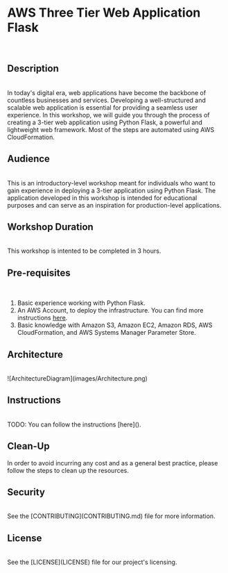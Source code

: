 # AWS Three Tier Web Application Flask
</br>

## Description
</br>
In today's digital era, web applications have become the backbone of countless businesses and services. Developing a well-structured and scalable web application is essential for providing a seamless user experience. In this workshop, we will guide you through the process of creating a 3-tier web application using Python Flask, a powerful and lightweight web framework. Most of the steps are automated using AWS CloudFormation.

## Audience
</br>
This is an introductory-level workshop meant for individuals who want to gain experience in deploying a 3-tier application using Python Flask. The application developed in this workshop is intended for educational purposes and can serve as an inspiration for production-level applications.

## Workshop Duration
</br>
This workshop is intented to be completed in 3 hours. 

## Pre-requisites
</br>

1. Basic experience working with Python Flask. 
2. An AWS Account, to deploy the infrastructure. You can find more instructions [here](https://aws.amazon.com/free/). 
3. Basic knowledge with Amazon S3, Amazon EC2, Amazon RDS, AWS CloudFormation, and AWS Systems Manager Parameter Store. 

## Architecture
</br>
![ArchitectureDiagram](images/Architecture.png)

## Instructions
</br>
TODO: You can follow the instructions [here]().

## Clean-Up

In order to avoid incurring any cost and as a general best practice, please follow the steps to clean up the resources.


## Security
</br>
See the [CONTRIBUTING](CONTRIBUTING.md) file for more information.

## License
</br>
See the [LICENSE](LICENSE) file for our project's licensing.
